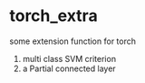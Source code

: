 # torch_extra
some extension function for torch
1. multi class SVM criterion
2. a Partial connected layer
